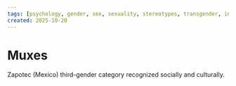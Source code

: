 ```yaml
---
tags: [psychology, gender, sex, sexuality, stereotypes, transgender, intersex, orientation, sexism, masculinity, STEM]
created: 2025-10-20
---
```

# Muxes

Zapotec (Mexico) third-gender category recognized socially and culturally.
